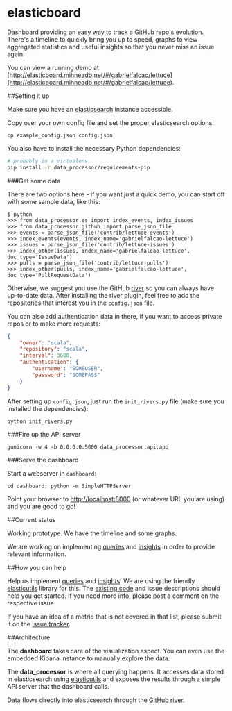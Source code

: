 elasticboard
============

Dashboard providing an easy way to track a GitHub repo's evolution. There's a timeline to quickly bring you up to
speed, graphs to view aggregated statistics and useful insights
so that you never miss an issue again.

You can view a running demo at
[http://elasticboard.mihneadb.net/#/gabrielfalcao/lettuce](http://elasticboard.mihneadb.net/#/gabrielfalcao/lettuce).

##Setting it up

Make sure you have an [elasticsearch](http://www.elasticsearch.org/download)
instance accessible.

Copy over your own config file and set the proper elasticsearch options.

    cp example_config.json config.json

You also have to install the necessary Python dependencies:

```bash
# probably in a virtualenv
pip install -r data_processor/requirements-pip
```

###Get some data

There are two options here - if you want just a quick demo, you can start off
with some sample data, like this:

    $ python
    >>> from data_processor.es import index_events, index_issues
    >>> from data_processor.github import parse_json_file
    >>> events = parse_json_file('contrib/lettuce-events')
    >>> index_events(events, index_name='gabrielfalcao-lettuce')
    >>> issues = parse_json_file('contrib/lettuce-issues')
    >>> index_other(issues, index_name='gabrielfalcao-lettuce', doc_type='IssueData')
    >>> pulls = parse_json_file('contrib/lettuce-pulls')
    >>> index_other(pulls, index_name='gabrielfalcao-lettuce', doc_type='PullRequestData')

Otherwise, we suggest you use the GitHub [river](https://github.com/uberVU/elasticsearch-river-github)
so you can always have up-to-date data. After installing the river plugin, feel free to add
the repositories that interest you in the `config.json` file.

You can also add authentication
data in there, if you want to access private repos or to make more requests:

```json
{
    "owner": "scala",
    "repository": "scala",
    "interval": 3600,
    "authentication": {
        "username": "SOMEUSER",
        "password": "SOMEPASS"
    }
}
```

After setting up `config.json`, just run the `init_rivers.py` file (make sure you
installed the dependencies):

```bash
python init_rivers.py
```

###Fire up the API server

	gunicorn -w 4 -b 0.0.0.0:5000 data_processor.api:app


###Serve the dashboard

Start a webserver in `dashboard`:

    cd dashboard; python -m SimpleHTTPServer

Point your browser to [http://localhost:8000](http://localhost:8000)
(or whatever URL you are using) and you are good to go!


##Current status

Working prototype. We have the timeline and some graphs.

We are working on implementing
[queries](https://github.com/uberVU/elasticboard/issues?labels=query&page=1&state=open) and [insights](https://github.com/uberVU/elasticboard/wiki/Insights)
in order to provide relevant information.

##How you can help

Help us implement
[queries](https://github.com/uberVU/elasticboard/issues?labels=query&page=1&state=open) and [insights](https://github.com/uberVU/elasticboard/wiki/Insights)!
We are using the friendly
[elasticutils](http://elasticutils.readthedocs.org/en/latest/) library for this.
The
[existing code](https://github.com/uberVU/elasticboard/blob/master/data_processor/queries.py)
and issue descriptions should help you get started. If you need more
info, please post a comment on the respective issue.

If you have an idea of a metric that is not covered in that list,
please submit it on the [issue tracker](https://github.com/uberVU/elasticboard/issues).


##Architecture

The **dashboard** takes care of the visualization aspect. You can even
use the embedded Kibana instance to manually explore the data.

The **data_processor** is where all querying happens. It accesses data stored in
elasticsearch using [elasticutils](http://elasticutils.readthedocs.org/en/latest/)
and exposes the results through a simple API server that the dashboard calls.

Data flows directly into elasticsearch through the
[GitHub river](https://github.com/uberVU/elasticsearch-river-github).
